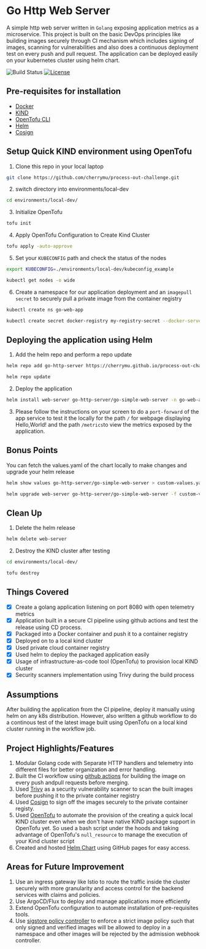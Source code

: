 # Go Http Web Server
A simple http web server written in `Golang` exposing application metrics as a microservice. This project is built on the basic DevOps principles like building images securely through CI mechanism which includes signing of images, scanning for vulnerabilities and also does a continuous deployment test on every push and pull request. The application can be deployed easily on your kubernetes cluster using helm chart. 

![Build Status](https://github.com/cherrymu/process-out-challenge/actions/workflows/ci.yml/badge.svg)
[![License](https://img.shields.io/badge/License-Apache_2.0-blue.svg)](https://opensource.org/licenses/Apache-2.0)

## Pre-requisites for installation

- [Docker](https://docs.docker.com/desktop/)
- [KIND](https://kind.sigs.k8s.io/)
- [OpenTofu CLI](https://opentofu.org/docs/intro/install/)
- [Helm](https://helm.sh)
- [Cosign](https://docs.sigstore.dev/cosign/installation)

## Setup Quick KIND environment using OpenTofu
1. Clone this repo in your local laptop 
```bash
git clone https://github.com/cherrymu/process-out-challenge.git
```
2. switch directory into environments/local-dev
```bash
cd environments/local-dev/
```
3. Initialize OpenTofu
```bash
tofu init
```
4. Apply OpenTofu Configuration to Create Kind Cluster
```bash
tofu apply -auto-approve
```
5. Set your `KUBECONFIG` path and check the status of the nodes 
```bash
export KUBECONFIG=./environments/local-dev/kubeconfig_example

kubectl get nodes -o wide
```
6. Create a namespace for our application deployment and an `imagepull secret` to securely pull a private image from the container registry
```bash
kubectl create ns go-web-app

kubectl create secret docker-registry my-registry-secret --docker-server=docker.io --docker-username=tincher --docker-password=dckr_pat_rNnP750_a_Jt6MKeTyaK0uomSQk -n go-web-app
```

## Deploying the application using Helm 

1. Add the helm repo and perform a repo update 

```bash
helm repo add go-http-server https://cherrymu.github.io/process-out-challenge/charts

helm repo update 
```
2. Deploy the application 
``` bash
helm install web-server go-http-server/go-simple-web-server -n go-web-app
```
3. Please follow the instructions on your screen to do a `port-forward` of the app service to test it the locally for the path `/` for webpage displaying Hello,World! and the path `/metrics`to view the metrics exposed by the application.

## Bonus Points
You can fetch the values.yaml of the chart locally to make changes and upgrade your helm release
```bash
helm show values go-http-server/go-simple-web-server > custom-values.yaml

helm upgrade web-server go-http-server/go-simple-web-server -f custom-values.yaml
```
## Clean Up
1. Delete the helm release 
```bash
helm delete web-server
```
2. Destroy the KIND cluster after testing 
```bash
cd environments/local-dev/

tofu destroy
```

## Things Covered 
- [x] Create a golang application listening on port 8080 with open telemetry metrics
- [x] Application built in a secure CI pipeline using github actions and test the release using CD process.
- [x] Packaged into a Docker container and push it to a container registry
- [x] Deployed on to a local kind cluster
- [x] Used private cloud container registry
- [x] Used helm to deploy the packaged application easily
- [x] Usage of infrastructure-as-code tool (OpenTofu) to provision local KIND cluster
- [x] Security scanners implementation using Trivy during the build process 

## Assumptions
After building the application from the CI pipeline, deploy it manually using helm on any k8s distribution. However, also written a github workflow to do a continous test of the latest image built using OpenTofu on a local kind cluster running in the workflow job.

## Project Highlights/Features
1. Modular Golang code with Separate HTTP handlers and telemetry into different files for better organization and error handling.
2. Built the CI workflow using [github actions](https://docs.github.com/en/actions) for building the image on every push andpull requests before merging. 
3. Used [Trivy](https://github.com/aquasecurity/trivy) as a security vulnerability scanner to scan the built images before pushing it to the private container registry
4. Used [Cosign](https://docs.sigstore.dev/cosign/installation) to sign off the images securely to the private container registy.
5. Used [OpenTofu](https://opentofu.org/docs/intro/install/) to automate the provision of the creating a quick local KIND cluster even when we don't have native KIND package support in OpenTofu yet. So used a bash script under the hoods and taking advantage of OpenTofu's `null_resource` to manage the execution of your Kind cluster script
6. Created and hosted [Helm Chart](https://helm.sh) using GitHub pages for easy access.


## Areas for Future Improvement
1. Use an ingress gateway like Istio to route the traffic inside the cluster securely with more granularity and access control for the backend services with claims and policies.
2. Use ArgoCD/Flux to deploy and manage applications more efficiently
3. Extend OpenTofu configuration to automate installation of pre-requisites tools.
4. Use [sigstore policy controller](https://github.com/sigstore/policy-controller) to enforce a strict image policy such that only signed and verified images will be allowed to deploy in a namespace and other images will be rejected by the admission webhook controller.
